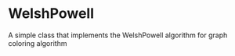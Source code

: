 # WelshPowell
A simple class that implements the WelshPowell algorithm for graph coloring algorithm
